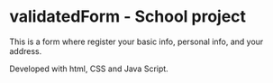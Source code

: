 # validatedForm - School project
This is a form where register your basic info, personal info, and your address.

Developed with html, CSS and Java Script.